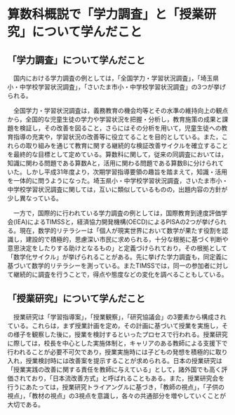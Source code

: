 # 算数科概説で「学力調査」と「授業研究」について学んだこと

## 「学力調査」について学んだこと

　国内における学力調査の例としては，「全国学力・学習状況調査」，「埼玉県小・中学校学習状況調査」，「さいたま市小・中学校学習状況調査」の3つが挙げられる。

　全国学力・学習状況調査は，義務教育の機会均等とその水準の維持向上の観点から，全国的な児童生徒の学力や学習状況を把握・分析し，教育施策の成果と課題を検証し，その改善を図ること，さらにはその分析を用いて，児童生徒への教育指導の充実や，学習状況の改善等に役立てることを目的としている。また，これらの取り組みを通じて教育に関する継続的な検証改善サイクルを確立することを最終的な目標として定めている。算数科に関して，従来の同調査においては，知識に関わる問題である算数Aと，活用に関わる問題である算数Bに分けられていた。しかし平成31年度より，次期学習指導要領の趣旨を踏まえて，知識・活用を一体的に問うようになった。埼玉県小・中学校学習状況調査，さいたま市小・中学校学習状況調査に関しては，互いに類似しているものの，出題内容の方針が少し異なっている。

　一方で，国際的に行われている学力調査の例としては，国際教育到達度評価学会(IEA)によるTIMSSと，経済協力開発機構(OECD)によるPISAの2つが挙げられる。現在，数学的リテラシーは「個人が現実世界において数学が果たす役割を認識し，建設的で積極的，思慮深い市民に求められる，十分な根拠に基づく判断や意思決定をしたりする助けとなるもの」と定義づけられており，その根拠として「数学化サイクル」が挙げられることがある。先に挙げた学力調査も，同定義に基づいて数学的リテラシーを測っている。またTIMSSでは，同一の参加者に対して継続的に調査を行うことで，得点や態度などの変化を調べることもしている。


## 「授業研究」について学んだこと

　授業研究は「学習指導案」，「授業観察」，「研究協議会」の3要素から構成されている。これらは，まず授業計画を定め，その計画に基づいて授業を実施し，その様子を観察した後に，授業を検討するといったプロセスで行われる。授業研究に際しては，校長を中心とした実施体制と，キャリアのある教師による支援下で行われることが必要不可欠であり，授業実施時には子どもの発想を積極的に取り入れ，授業検討時には改善案を提示することが求められる。日本の授業研究は「授業実践の改善に関する責任を教師に与えている」として，諸外国でも高く評価されており，「日本流改善方式」と呼ばれることもある。また，授業研究会を行うにあたっては，授業研究トライアングルに基づき，「教師の視点」，「子供の視点」，「教材の視点」の3視点を意識し，各々の共通部分を増やしていくことが大切である。